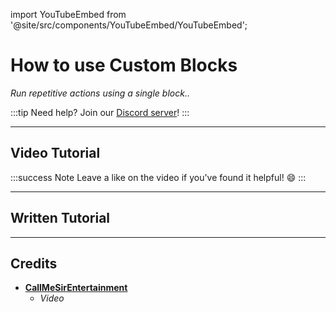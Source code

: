 import YouTubeEmbed from '@site/src/components/YouTubeEmbed/YouTubeEmbed';

# How to use Custom Blocks
*Run repetitive actions using a single block..*

:::tip
Need help? Join our [Discord server](https://dsc.gg/inventutor)!
:::

***

## Video Tutorial

<YouTubeEmbed videoId="NexDUJbNqJ4" title="How to use Custom Blocks" />

:::success Note
Leave a like on the video if you've found it helpful! 😄
:::
***

## Written Tutorial



***

## Credits
- **[CallMeSirEntertainment](https://cmse.carrd.co/)**
  - *Video*
